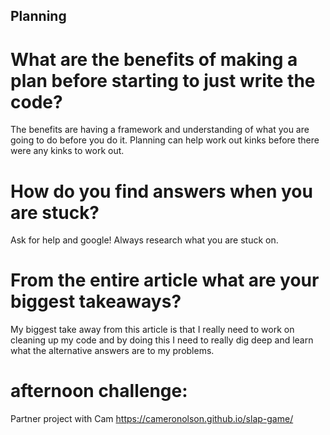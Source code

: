 ## Planning

# What are the benefits of making a plan before starting to just write the code?
The benefits are having a framework and understanding of what you are going to do before you do it. Planning can help work out kinks before there were any kinks to work out.

# How do you find answers when you are stuck?
Ask for help and google! Always research what you are stuck on.

# From the entire article what are your biggest takeaways?
My biggest take away from this article is that I really need to work on cleaning up my code and by doing this I need to really dig deep and learn what the alternative answers are to my problems.

# afternoon challenge:
Partner project with Cam
https://cameronolson.github.io/slap-game/